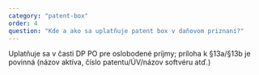 ```yaml
---
category: "patent-box"
order: 4
question: "Kde a ako sa uplatňuje patent box v daňovom priznaní?"
---
```


Uplatňuje sa v časti DP PO pre oslobodené príjmy; príloha k §13a/§13b je povinná (názov aktíva, číslo patentu/ÚV/názov softvéru atď.)

